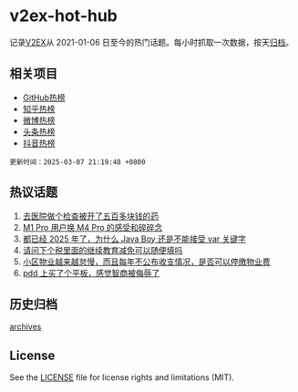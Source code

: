 # v2ex-hot-hub

 记录[V2EX](https://www.v2ex.com/)从 2021-01-06 日至今的热门话题。每小时抓取一次数据，按天[归档](archives)。
 
 ## 相关项目

- [GitHub热榜](https://github.com/lonnyzhang423/github-hot-hub)
- [知乎热榜](https://github.com/lonnyzhang423/zhihu-hot-hub)
- [微博热榜](https://github.com/lonnyzhang423/weibo-hot-hub)
- [头条热榜](https://github.com/lonnyzhang423/toutiao-hot-hub)
- [抖音热榜](https://github.com/lonnyzhang423/douyin-hot-hub)


 `更新时间：2025-03-07 21:19:48 +0800`

## 热议话题

1. [去医院做个检查被开了五百多块钱的药](https://www.v2ex.com/t/1116542)
1. [M1 Pro 用户换 M4 Pro 的感受和碎碎念](https://www.v2ex.com/t/1116474)
1. [都已经 2025 年了，为什么 Java Boy 还是不能接受 var 关键字](https://www.v2ex.com/t/1116515)
1. [请问下个税里面的继续教育减免可以随便填吗](https://www.v2ex.com/t/1116535)
1. [小区物业越来越怠慢，而且每年不公布收支情况，是否可以停缴物业费](https://www.v2ex.com/t/1116553)
1. [pdd 上买了个平板，感觉智商被侮辱了](https://www.v2ex.com/t/1116691)

## 历史归档

[archives](archives)

## License

See the [LICENSE](LICENSE) file for license rights and limitations (MIT).
